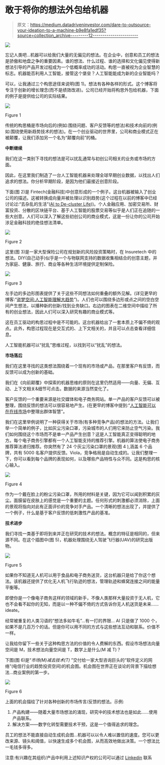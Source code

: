 # 敢于将你的想法外包给机器

> 原文：<https://medium.datadriveninvestor.com/dare-to-outsource-your-ideation-to-a-machine-b9e8fa1edf35?source=collection_archive---------12----------------------->

[![](img/c9eb9d3a35d16e5d4795d3576f855f08.png)](http://www.track.datadriveninvestor.com/1B9E)

忘记人类吧…机器可以给我们大量的无偏见的想法。在企业中，创意和员工的想法是骄傲和地盘之争的重要因素。谁的想法、什么过程、谁的选择和文化偏见使得新想法引导的产品开发过程成为一个低概率成功的活动。构思一直被视为企业智慧的标志。机器能否利用人工智能，接管这个堡垒？人工智能能成为新的企业智能吗？

可以，让我通过三个构思途径来说明(图 1)。想法有各种各样的形式。这个博客将专注于创新的增长理念(而不是绩效改进)。公司已经开始将构思外包给机器，下面的例子是提供给公司的实际结果。

![](img/9537ce64c645334384e7562d29f4de7d.png)

Figure 1

传统的构思桶是市场向后的(例如:围绕问题、客户反馈等的想法)和技术向前的(例如:围绕使用新趋势技术的想法)。在一个创业驱动的世界里，公司和商业模式正在被颠覆，让我们添加另一个名为“颠覆向前”的桶。

**中断继续**

我们在这一类别下寻找的想法是可以扰乱通常与初创公司相关的业务或市场的方面。

因此，在这里我们制造了一台人工智能机器来处理全球早期创业数据，以找出人们追求的想法。你分析早期阶段，是因为他们最接近创意阶段。

下面(图 2)是 Fintech(金融科技)中创意形成的一个例子。这台机器被输入了创业公司的描述。这被转换成向量并被处理以识别趋势(这个过程在以前的博客中已经讨论过:“去杂乱的生活”([AI to De-cluster Life](https://medium.com/datadriveninvestor/ai-to-de-clutter-life-fc9c11d84776)))。个人金融应用、加密交易所、财富投资、分散的区块链平台、基于人工智能的股票交易等似乎是人们正在追随的一些大创意。人们可以深入了解这些初创公司的商业模式，这是一份让你的公司开始涉足金融科技的绝佳想法清单。

![](img/a486583381fb0c1294ead10c88231fbf.png)

Figure 2

这里(图 3)是一家大型保险公司在规划新的风险投资策略时，在 Insuretech 中的想法。DIY(自己动手)似乎是一个与物联网支持的数据收集相结合的创意主题，并为家庭、健康、旅行、商业等各种生活环境提供定制保险。

![](img/ff1117ed21df3043fd9cdb735fed51a7.png)

Figure 3

左手边的多边形图表提供了关于这些不同想法如何重叠的额外见解。(详见更早的博客:“[盗梦空间:人工智能理解大趋势](https://medium.com/datadriveninvestor/inception-ai-understands-mega-trends-e3f0ce19ea1f)”)。人们也可以围绕多边形或点之间的空白空间产生想法，以播种新的创新/找到业务缺口。右边的图表在二维空间中描绘了所有的创业想法，因此人们可以深入研究有趣的商业模式等。

这在员工驱动的构思过程中是不可能的。这台机器给出了一套本质上不偏不倚的观点。此外，构思过程现在是交互式的、上下文相关的，并且可以点击查看详细信息。

人工智能机器可以“扰乱”思维过程，以找到可以“扰乱”的想法。

**市场落后**

我们在这里寻找的这类想法围绕着一个现有的市场或产品，在那里客户有反馈，而反馈可以成为创新的基础。

我们在《向前颠覆》中探索的机器思维的原则在这里仍然适用——向量、无偏、互动、上下文相关&细节可点击。数据的来源当然变化了。

客户反馈的一个重要来源是社交媒体和电子商务网站。单一产品的客户反馈可以被整理，围绕反馈的想法可以很容易地产生。(在更早的博客中提到:“[人工智能可以在在线市场](https://medium.com/datadriveninvestor/ai-can-de-clutter-crowd-wisdom-in-online-marketplaces-329e251ed3de)中整理出群体智慧”。

我们在这里举例说明了一种获得关于市场(有多种竞争产品)的想法的方法。让我们举一个简单的例子，比如灰尘污染口罩，污染城市的人们用它来防止空气污染。我们如何围绕这个市场而不是单一产品产生创意？这是人工智能真正变得聪明的地方。每个电子商务引擎都有一个人工智能支持的推荐引擎。机器的算法使电子商务推荐算法递归推荐。你突然有了 24 个灰尘污染口罩的景观(图 4 ),涵盖 6 个品牌，共有 5000 名客户提供反馈。Viola，竞争格局是自动生成的。让我们整理一下，你可以看到每个品牌的表现如何，以及哪些产品特性与众不同。这是构思的核心输入。

![](img/af05b7f02456eef96759c600090c4c47.png)

Figure 4

作为一个戴在脸上的粉尘污染口罩，所用的材料是关键，因为它可以闻到积累的灰尘。面膜留在皮肤上的感觉是一个重要的主题。任何形式的刺激都必须消除，上面的景观将指向对此有正面评价的竞争对手产品。一个清晰的想法出现了，并提供了一个例子，什么是基于客户反馈的低刺激性产品的基准。

**技术进步**

我们寻找一类基于即将到来并正在研究的技术的想法。概念的特征是相同的，但来源不同。在这个插图中(图 5)，机器处理围绕无人驾驶飞行器(UAV)的研究出版物。

![](img/6f1d5eda9c1b1ea0b0dd1a70663d9537.png)

Figure 5

如果你不知道无人机可以用于食品和电子商务送货，这台机器只是给了你这个想法。该机器还提供了优化无人机飞行轨迹的想法，管理轨迹和蜂窝连接之间的能量平衡等。

即使你是一个像电子商务这样的领域的新手，不像人类那样大量投资于无人机，它也不会看不起你的无知，而是以一种不偏不倚的方式告诉你无人机送货是未来……ideate。

经常被重复的人类习语的“想法多如牛毛”…有一打的界限… AI 只是做了 1000 个，如果不是几百万个的话。但是你可以用不同的方式与这些想法互动和联系。价值不一样。

让我给你留下一些关于这种构思方法的价值的令人费解的东西。假设市场想法向量空间是 M，技术想法向量空间是 T，数学上是什么(M 减 T)？

下图(图 6)是“*市场(M)减去技术(T)* ”交付给一家大型咨询巨头的“软件定义的网络”(电信行业的趋势投资空间)的机会图。机会图在世界正在谈论的背景下描绘想法…商业案例的第一步。

![](img/96816e6926ccfa660e608f9f9314047b.png)

Figure 6

上面的机会描绘了针对各种创新的市场传言/反馈的想法。示例:

1.  产品构建——随着大量市场想法的涌现，研究中的技术想法也是如此……使用产品联系。
2.  解决方案——数字化转型需要技术干预，这是一个值得追求的理念。

员工的想法不能直接自动生成机会图…机器可以以令人难以置信的速度。您可以更改来源、镜头和阈值，以快速生成多个机会图，从而高效地做出决策。一个想法比一毛钱多得多。

注意:有兴趣在其组织/产品中利用上述知识产权的公司可以通过 [Linkedin](https://www.linkedin.com/in/harshaangeri/) 联系